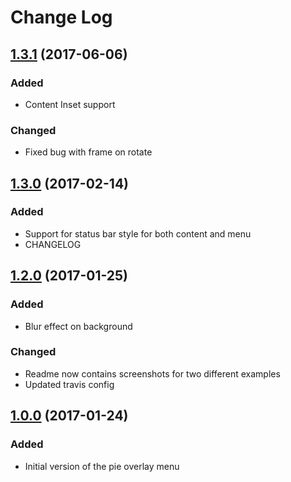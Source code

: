 # Change Log

## [1.3.1](https://github.com/piemapping/pie-overlay-menu-ios/tree/1.3.1) (2017-06-06)

### Added
- Content Inset support

### Changed
- Fixed bug with frame on rotate

## [1.3.0](https://github.com/piemapping/pie-overlay-menu-ios/tree/1.3.0) (2017-02-14)
### Added
- Support for status bar style for both content and menu
- CHANGELOG

## [1.2.0](https://github.com/piemapping/pie-overlay-menu-ios/tree/1.2.0) (2017-01-25)
### Added
- Blur effect on background

### Changed
- Readme now contains screenshots for two different examples
- Updated travis config

## [1.0.0](https://github.com/piemapping/pie-overlay-menu-ios/tree/1.0.0) (2017-01-24)
### Added
- Initial version of the pie overlay menu